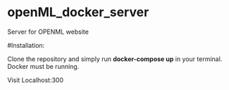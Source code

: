# openML_docker_server
Server for OPENML website

#Installation:

Clone the repository and simply run 
**docker-compose up** in your terminal. Docker must be running.


Visit Localhost:300
